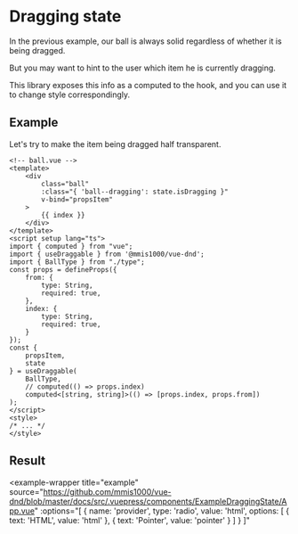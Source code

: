 # Dragging state

In the previous example, our ball is always solid
regardless of whether it is being dragged.

But you may want to hint to the user which item he is currently dragging.

This library exposes this info as a computed to the hook,
and you can use it to change style correspondingly.

## Example

Let's try to make the item being dragged half transparent.

```html{5,27}
<!-- ball.vue -->
<template>
    <div
        class="ball"
        :class="{ 'ball--dragging': state.isDragging }"
        v-bind="propsItem"
    >
        {{ index }}
    </div>
</template>
<script setup lang="ts">
import { computed } from "vue";
import { useDraggable } from '@mmis1000/vue-dnd';
import { BallType } from "./type";
const props = defineProps({
    from: {
        type: String,
        required: true,
    },
    index: {
        type: String,
        required: true,
    }
});
const {
    propsItem,
    state
} = useDraggable(
    BallType,
    // computed(() => props.index)
    computed<[string, string]>(() => [props.index, props.from])
);
</script>
<style>
/* ... */
</style>
```

## Result

<example-wrapper
    title="example"
    source="https://github.com/mmis1000/vue-dnd/blob/master/docs/src/.vuepress/components/ExampleDraggingState/App.vue"
    :options="[
        {
            name: 'provider',
            type: 'radio',
            value: 'html',
            options: [
                { text: 'HTML', value: 'html' },
                { text: 'Pointer', value: 'pointer' }
            ]
        }
    ]"
>
<template v-slot="{ provider }">
<example-dragging-state-app :provider="provider"></example-dragging-state-app>
</template>
</example-wrapper>

